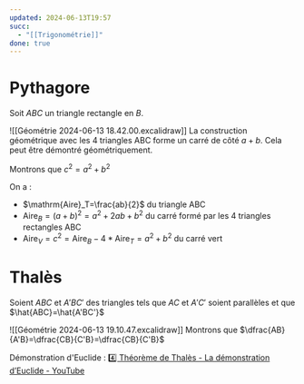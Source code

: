 ```yaml
---
updated: 2024-06-13T19:57
succ:
  - "[[Trigonométrie]]"
done: true
---
```

# Pythagore
Soit $ABC$ un triangle rectangle en $B$.

![[Géométrie 2024-06-13 18.42.00.excalidraw]]
La construction géométrique avec les 4 triangles ABC forme un carré de côté $a+b$. Cela peut être démontré géométriquement.

Montrons que $c^2=a^2+b^2$

On a :
- $\mathrm{Aire}_T=\frac{ab}{2}$ du triangle ABC
- $\mathrm{Aire}_B=(a+b)^2=a^2+2ab+b^2$ du carré formé par les 4 triangles rectangles ABC
- $\mathrm{Aire}_V=c^2=\mathrm{Aire}_B-4*\mathrm{Aire}_T=a^2+b^2$ du carré vert



# Thalès
Soient $ABC$ et $A'BC'$ des triangles tels que $AC$ et $A'C'$ soient parallèles et que $\hat{ABC}=\hat{A'BC'}$

![[Géométrie 2024-06-13 19.10.47.excalidraw]]
Montrons que $\dfrac{AB}{A'B}=\dfrac{CB}{C'B}=\dfrac{CB}{C'B}$

Démonstration d'Euclide : [4️⃣ Théorème de Thalès - La démonstration d’Euclide - YouTube](https://www.youtube.com/watch?v=PDjb9c-xd98)